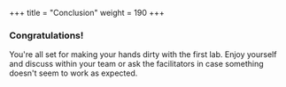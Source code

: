 +++
title = "Conclusion"
weight = 190
+++

### Congratulations!

You're all set for making your hands dirty with the first lab. Enjoy yourself and discuss within your team or ask the facilitators in case something doesn't seem to work as expected.